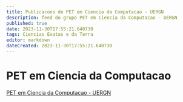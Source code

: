 ```yaml
---
title: Publicacoes de PET em Ciencia da Computacao - UERGN
description: feed do grupo PET em Ciencia da Computacao - UERGN
published: true
date: 2023-11-30T17:55:21.640730
tags: Ciencias Exatas e da Terra
editor: markdown
dateCreated: 2023-11-30T17:55:21.640730
---
```


# PET em Ciencia da Computacao
[PET em Ciencia da Computacao - UERGN](/grupo/100PETemCienciadaComputacaoUERGN.md)